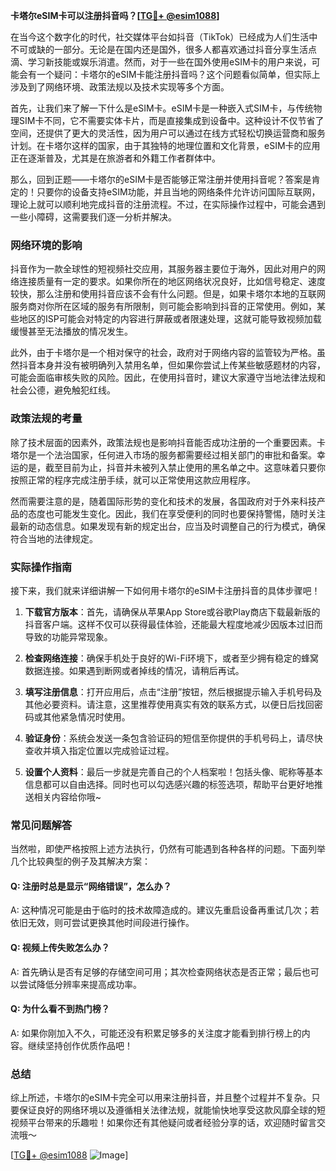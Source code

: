 **卡塔尔eSIM卡可以注册抖音吗？[[TG💪+ @esim1088](https://t.me/s/esim1088)]**

在当今这个数字化的时代，社交媒体平台如抖音（TikTok）已经成为人们生活中不可或缺的一部分。无论是在国内还是国外，很多人都喜欢通过抖音分享生活点滴、学习新技能或娱乐消遣。然而，对于一些在国外使用eSIM卡的用户来说，可能会有一个疑问：卡塔尔的eSIM卡能注册抖音吗？这个问题看似简单，但实际上涉及到了网络环境、政策法规以及技术实现等多个方面。

首先，让我们来了解一下什么是eSIM卡。eSIM卡是一种嵌入式SIM卡，与传统物理SIM卡不同，它不需要实体卡片，而是直接集成到设备中。这种设计不仅节省了空间，还提供了更大的灵活性，因为用户可以通过在线方式轻松切换运营商和服务计划。在卡塔尔这样的国家，由于其独特的地理位置和文化背景，eSIM卡的应用正在逐渐普及，尤其是在旅游者和外籍工作者群体中。

那么，回到正题——卡塔尔的eSIM卡是否能够正常注册并使用抖音呢？答案是肯定的！只要你的设备支持eSIM功能，并且当地的网络条件允许访问国际互联网，理论上就可以顺利地完成抖音的注册流程。不过，在实际操作过程中，可能会遇到一些小障碍，这需要我们逐一分析并解决。

### 网络环境的影响

抖音作为一款全球性的短视频社交应用，其服务器主要位于海外，因此对用户的网络连接质量有一定的要求。如果你所在的地区网络状况良好，比如信号稳定、速度较快，那么注册和使用抖音应该不会有什么问题。但是，如果卡塔尔本地的互联网服务商对你所在区域的服务有所限制，则可能会影响到抖音的正常使用。例如，某些地区的ISP可能会对特定的内容进行屏蔽或者限速处理，这就可能导致视频加载缓慢甚至无法播放的情况发生。

此外，由于卡塔尔是一个相对保守的社会，政府对于网络内容的监管较为严格。虽然抖音本身并没有被明确列入禁用名单，但如果你尝试上传某些敏感题材的内容，可能会面临审核失败的风险。因此，在使用抖音时，建议大家遵守当地法律法规和社会公德，避免触犯红线。

### 政策法规的考量

除了技术层面的因素外，政策法规也是影响抖音能否成功注册的一个重要因素。卡塔尔是一个法治国家，任何进入市场的服务都需要经过相关部门的审批和备案。幸运的是，截至目前为止，抖音并未被列入禁止使用的黑名单之中。这意味着只要你按照正常的程序完成注册手续，就可以正常使用这款应用程序。

然而需要注意的是，随着国际形势的变化和技术的发展，各国政府对于外来科技产品的态度也可能发生变化。因此，我们在享受便利的同时也要保持警惕，随时关注最新的动态信息。如果发现有新的规定出台，应当及时调整自己的行为模式，确保符合当地的法律规定。

### 实际操作指南

接下来，我们就来详细讲解一下如何用卡塔尔的eSIM卡注册抖音的具体步骤吧！

1. **下载官方版本**：首先，请确保从苹果App Store或谷歌Play商店下载最新版的抖音客户端。这样不仅可以获得最佳体验，还能最大程度地减少因版本过旧而导致的功能异常现象。

2. **检查网络连接**：确保手机处于良好的Wi-Fi环境下，或者至少拥有稳定的蜂窝数据连接。如果遇到断网或者掉线的情况，请稍后再试。

3. **填写注册信息**：打开应用后，点击“注册”按钮，然后根据提示输入手机号码及其他必要资料。请注意，这里推荐使用真实有效的联系方式，以便日后找回密码或其他紧急情况时使用。

4. **验证身份**：系统会发送一条包含验证码的短信至你提供的手机号码上，请尽快查收并填入指定位置以完成验证过程。

5. **设置个人资料**：最后一步就是完善自己的个人档案啦！包括头像、昵称等基本信息都可以自由选择。同时也可以勾选感兴趣的标签选项，帮助平台更好地推送相关内容给你哦~

### 常见问题解答

当然啦，即使严格按照上述方法执行，仍然有可能遇到各种各样的问题。下面列举几个比较典型的例子及其解决方案：

#### Q: 注册时总是显示“网络错误”，怎么办？
A: 这种情况可能是由于临时的技术故障造成的。建议先重启设备再重试几次；若依旧无效，则可尝试更换其他时间段进行操作。

#### Q: 视频上传失败怎么办？
A: 首先确认是否有足够的存储空间可用；其次检查网络状态是否正常；最后也可以尝试降低分辨率来提高成功率。

#### Q: 为什么看不到热门榜？
A: 如果你刚加入不久，可能还没有积累足够多的关注度才能看到排行榜上的内容。继续坚持创作优质作品吧！

### 总结

综上所述，卡塔尔的eSIM卡完全可以用来注册抖音，并且整个过程并不复杂。只要保证良好的网络环境以及遵循相关法律法规，就能愉快地享受这款风靡全球的短视频平台带来的乐趣啦！如果你还有其他疑问或者经验分享的话，欢迎随时留言交流哦～

[[TG💪+ @esim1088](https://t.me/s/esim1088) ![Image](https://i.postimg.cc/4NQfJmqS/Snipaste-2025-05-13-00-14-12.png)]